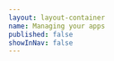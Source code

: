```yaml
---
layout: layout-container
name: Managing your apps
published: false     
showInNav: false
---
```


<script>
 window.location.href = 'https://apidocs.sky.blackbaud.com/docs/createapp/';
</script>